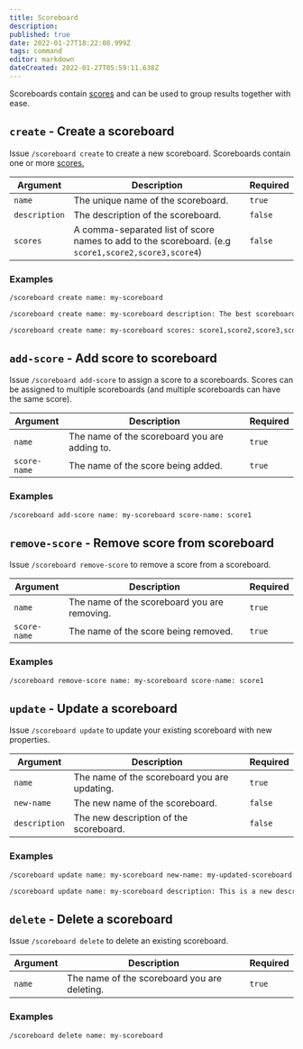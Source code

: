 ```yaml
---
title: Scoreboard
description: 
published: true
date: 2022-01-27T18:22:08.999Z
tags: command
editor: markdown
dateCreated: 2022-01-27T05:59:11.638Z
---
```


Scoreboards contain [scores](/commands/score) and can be used to group results together with ease.

## `create` - Create a scoreboard

Issue `/scoreboard create` to create a new scoreboard. Scoreboards contain one or more [scores.](/commands/score)

| Argument | Description | Required |
|----------|-------------|----------|
| `name` | The unique name of the scoreboard. | `true` |
| `description` | The description of the scoreboard. | `false` |
| `scores` | A comma-separated list of score names to add to the scoreboard. (e.g `score1,score2,score3,score4`) | `false` |

### Examples

``` bash
/scoreboard create name: my-scoreboard

/scoreboard create name: my-scoreboard description: The best scoreboard there ever was!

/scoreboard create name: my-scoreboard scores: score1,score2,score3,score4
```

## `add-score` - Add score to scoreboard

Issue `/scoreboard add-score` to assign a score to a scoreboards. Scores can be assigned to multiple scoreboards (and multiple scoreboards can have the same score).

| Argument | Description | Required |
|----------|-------------|----------|
| `name` | The name of the scoreboard you are adding to. | `true` |
| `score-name` | The name of the score being added. | `true` |

### Examples

``` bash
/scoreboard add-score name: my-scoreboard score-name: score1
```

## `remove-score` - Remove score from scoreboard

Issue `/scoreboard remove-score` to remove a score from a scoreboard.

| Argument | Description | Required |
|----------|-------------|----------|
| `name` | The name of the scoreboard you are removing. | `true` |
| `score-name` | The name of the score being removed. | `true` |

### Examples

``` bash
/scoreboard remove-score name: my-scoreboard score-name: score1
```

## `update` - Update a scoreboard

Issue `/scoreboard update` to update your existing scoreboard with new properties.

| Argument | Description | Required |
|----------|-------------|----------|
| `name` | The name of the scoreboard you are updating. | `true` |
| `new-name` | The new name of the scoreboard. | `false` |
| `description` | The new description of the scoreboard. | `false` |

### Examples

``` bash
/scoreboard update name: my-scoreboard new-name: my-updated-scoreboard

/scoreboard update name: my-scoreboard description: This is a new description!
```

## `delete` - Delete a scoreboard

Issue `/scoreboard delete` to delete an existing scoreboard.

| Argument | Description | Required |
|----------|-------------|----------|
| `name` | The name of the scoreboard you are deleting. | `true` |

### Examples

``` bash
/scoreboard delete name: my-scoreboard
```






































